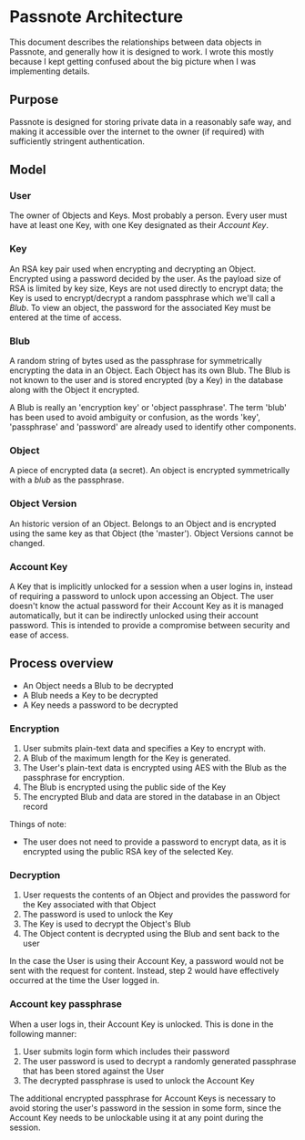 # Passnote Architecture

This document describes the relationships between data objects in Passnote, and generally how it is designed to work. I wrote this mostly because I kept getting confused about the big picture when I was implementing details.


## Purpose

Passnote is designed for storing private data in a reasonably safe way, and making it accessible over the internet to the owner (if required) with sufficiently stringent authentication.


## Model

### User

The owner of Objects and Keys. Most probably a person. Every user must have at least one Key, with one Key designated as their *Account Key*.

### Key

An RSA key pair used when encrypting and decrypting an Object. Encrypted using a password decided by the user. As the payload size of RSA is limited by key size, Keys are not used directly to encrypt data; the Key is used to encrypt/decrypt a random passphrase which we'll call a *Blub*. To view an object, the password for the associated Key must be entered at the time of access.

### Blub

A random string of bytes used as the passphrase for symmetrically encrypting the data in an Object. Each Object has its own Blub. The Blub is not known to the user and is stored encrypted (by a Key) in the database along with the Object it encrypted.

A Blub is really an 'encryption key' or 'object passphrase'. The term 'blub' has been used to avoid ambiguity or confusion, as the words 'key', 'passphrase' and 'password' are already used to identify other components.

### Object

A piece of encrypted data (a secret). An object is encrypted symmetrically with a *blub* as the passphrase.

### Object Version

An historic version of an Object. Belongs to an Object and is encrypted using the same key as that Object (the 'master'). Object Versions cannot be changed.

### Account Key

A Key that is implicitly unlocked for a session when a user logins in, instead of requiring a password to unlock upon accessing an Object. The user doesn't know the actual password for their Account Key as it is managed automatically, but it can be indirectly unlocked using their account password. This is intended to provide a compromise between security and ease of access.


## Process overview

* An Object needs a Blub to be decrypted
* A Blub needs a Key to be decrypted
* A Key needs a password to be decrypted

### Encryption

1. User submits plain-text data and specifies a Key to encrypt with.
2. A Blub of the maximum length for the Key is generated.
3. The User's plain-text data is encrypted using AES with the Blub as the passphrase for encryption.
4. The Blub is encrypted using the public side of the Key
5. The encrypted Blub and data are stored in the database in an Object record

Things of note:

* The user does not need to provide a password to encrypt data, as it is encrypted using the public RSA key of the selected Key.

### Decryption

1. User requests the contents of an Object and provides the password for the Key associated with that Object
2. The password is used to unlock the Key
3. The Key is used to decrypt the Object's Blub
4. The Object content is decrypted using the Blub and sent back to the user

In the case the User is using their Account Key, a password would not be sent with the request for content. Instead, step 2 would have effectively occurred at the time the User logged in.

### Account key passphrase

When a user logs in, their Account Key is unlocked. This is done in the following manner:

1. User submits login form which includes their password
2. The user password is used to decrypt a randomly generated passphrase that has been stored against the User
3. The decrypted passphrase is used to unlock the Account Key

The additional encrypted passphrase for Account Keys is necessary to avoid storing the user's password in the session in some form, since the Account Key needs to be unlockable using it at any point during the session.
